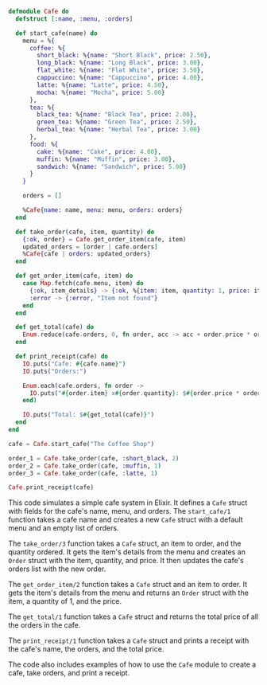 ```elixir
defmodule Cafe do
  defstruct [:name, :menu, :orders]

  def start_cafe(name) do
    menu = %{
      coffee: %{
        short_black: %{name: "Short Black", price: 2.50},
        long_black: %{name: "Long Black", price: 3.00},
        flat_white: %{name: "Flat White", price: 3.50},
        cappuccino: %{name: "Cappuccino", price: 4.00},
        latte: %{name: "Latte", price: 4.50},
        mocha: %{name: "Mocha", price: 5.00}
      },
      tea: %{
        black_tea: %{name: "Black Tea", price: 2.00},
        green_tea: %{name: "Green Tea", price: 2.50},
        herbal_tea: %{name: "Herbal Tea", price: 3.00}
      },
      food: %{
        cake: %{name: "Cake", price: 4.00},
        muffin: %{name: "Muffin", price: 3.00},
        sandwich: %{name: "Sandwich", price: 5.00}
      }
    }

    orders = []

    %Cafe{name: name, menu: menu, orders: orders}
  end

  def take_order(cafe, item, quantity) do
    {:ok, order} = Cafe.get_order_item(cafe, item)
    updated_orders = [order | cafe.orders]
    %Cafe{cafe | orders: updated_orders}
  end

  def get_order_item(cafe, item) do
    case Map.fetch(cafe.menu, item) do
      {:ok, item_details} -> {:ok, %{item: item, quantity: 1, price: item_details.price}}
      :error -> {:error, "Item not found"}
    end
  end

  def get_total(cafe) do
    Enum.reduce(cafe.orders, 0, fn order, acc -> acc + order.price * order.quantity end)
  end

  def print_receipt(cafe) do
    IO.puts("Cafe: #{cafe.name}")
    IO.puts("Orders:")

    Enum.each(cafe.orders, fn order ->
      IO.puts("#{order.item} x#{order.quantity}: $#{order.price * order.quantity}")
    end)

    IO.puts("Total: $#{get_total(cafe)}")
  end
end

cafe = Cafe.start_cafe("The Coffee Shop")

order_1 = Cafe.take_order(cafe, :short_black, 2)
order_2 = Cafe.take_order(cafe, :muffin, 1)
order_3 = Cafe.take_order(cafe, :latte, 1)

Cafe.print_receipt(cafe)
```

This code simulates a simple cafe system in Elixir. It defines a `Cafe` struct with fields for the cafe's name, menu, and orders. The `start_cafe/1` function takes a cafe name and creates a new `Cafe` struct with a default menu and an empty list of orders.

The `take_order/3` function takes a `Cafe` struct, an item to order, and the quantity ordered. It gets the item's details from the menu and creates an `Order` struct with the item, quantity, and price. It then updates the cafe's orders list with the new order.

The `get_order_item/2` function takes a `Cafe` struct and an item to order. It gets the item's details from the menu and returns an `Order` struct with the item, a quantity of 1, and the price.

The `get_total/1` function takes a `Cafe` struct and returns the total price of all the orders in the cafe.

The `print_receipt/1` function takes a `Cafe` struct and prints a receipt with the cafe's name, the orders, and the total price.

The code also includes examples of how to use the `Cafe` module to create a cafe, take orders, and print a receipt.